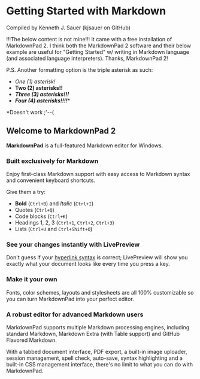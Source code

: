 # Getting Started with Markdown
Compiled by Kenneth J. Sauer (kjsauer on GitHub)

!!!The below content is not mine!!! It came with a free installation of MarkdownPad 2. I think both the MarkdownPad 2 software and their below example are useful for "Getting Started" w/ writing in Markdown language (and associated language interpreters). Thanks, MarkdownPad 2!

P.S. Another formatting option is the triple asterisk as such:

- *One (1) asterisk!*
- **Two (2) asterisks!!**
- ***Three (3) asterisks!!!***
- ***Four (4) asterisks!!!!****

*Doesn't work ;'--(

## Welcome to MarkdownPad 2 ##

**MarkdownPad** is a full-featured Markdown editor for Windows.

### Built exclusively for Markdown ###

Enjoy first-class Markdown support with easy access to Markdown syntax and convenient keyboard shortcuts.

Give them a try:

- **Bold** (`Ctrl+B`) and *Italic* (`Ctrl+I`)
- Quotes (`Ctrl+Q`)
- Code blocks (`Ctrl+K`)
- Headings 1, 2, 3 (`Ctrl+1`, `Ctrl+2`, `Ctrl+3`)
- Lists (`Ctrl+U` and `Ctrl+Shift+O`)

### See your changes instantly with LivePreview ###

Don't guess if your [hyperlink syntax](http://markdownpad.com) is correct; LivePreview will show you exactly what your document looks like every time you press a key.

### Make it your own ###

Fonts, color schemes, layouts and stylesheets are all 100% customizable so you can turn MarkdownPad into your perfect editor.

### A robust editor for advanced Markdown users ###

MarkdownPad supports multiple Markdown processing engines, including standard Markdown, Markdown Extra (with Table support) and GitHub Flavored Markdown.

With a tabbed document interface, PDF export, a built-in image uploader, session management, spell check, auto-save, syntax highlighting and a built-in CSS management interface, there's no limit to what you can do with MarkdownPad.